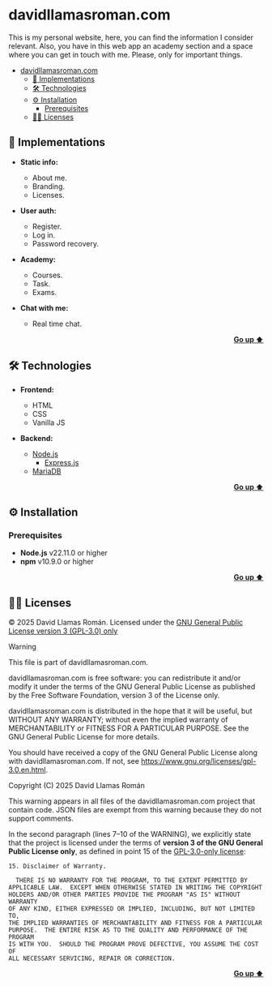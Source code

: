 <!--
 * This file is part of davidllamasroman.com.
 *
 * davidllamasroman.com is free software: you can redistribute it and/or modify
 * it under the terms of the GNU General Public License as published by
 * the Free Software Foundation, version 3 of the License only.
 *
 * davidllamasroman.com is distributed in the hope that it will be useful,
 * but WITHOUT ANY WARRANTY; without even the implied warranty of
 * MERCHANTABILITY or FITNESS FOR A PARTICULAR PURPOSE. See the
 * GNU General Public License for more details.
 *
 * You should have received a copy of the GNU General Public License
 * along with davidllamasroman.com. If not, see <https://www.gnu.org/licenses/gpl-3.0.en.html>.
 *
 * Copyright (C) 2025 David Llamas Román
-->

# davidllamasroman.com

This is my personal website, here, you can find the information I consider relevant. Also, you have in this web app an academy section and a space where you can get in touch with me. Please, only for important things.

- [davidllamasroman.com](#davidllamasromancom)
  - [📃 Implementations](#-implementations)
  - [🛠️ Technologies](#️-technologies)
  - [⚙️ Installation](#️-installation)
    - [Prerequisites](#prerequisites)
  - [👨‍⚖️ Licenses](#️-licenses)

## 📃 Implementations
- **Static info:**
  - About me.
  - Branding.
  - Licenses.

- **User auth:**
  - Register.
  - Log in.
  - Password recovery.

- **Academy:**
  - Courses.
  - Task.
  - Exams.

- **Chat with me:**
  - Real time chat.

<p align=right><a href="#davidllamasromancom"><strong>Go up ⬆</strong></a></p>

## 🛠️ Technologies
- **Frontend:**
  - HTML
  - CSS
  - Vanilla JS

- **Backend:**
  - [Node.js](https://nodejs.org/)
    - [Express.js](https://expressjs.com/)
  - [MariaDB](https://mariadb.org/)

<p align=right><a href="#davidllamasromancom"><strong>Go up ⬆</strong></a></p>

## ⚙️ Installation
### Prerequisites
- **Node.js** v22.11.0 or higher
- **npm** v10.9.0 or higher

<p align=right><a href="#davidllamasromancom"><strong>Go up ⬆</strong></a></p>

## 👨‍⚖️ Licenses
&copy; 2025 David Llamas Román. Licensed under the [GNU General Public License version 3 (GPL-3.0) only](https://www.gnu.org/licenses/gpl-3.0.en.html)

> [!WARNING]
> This file is part of davidllamasroman.com.
>
> davidllamasroman.com is free software: you can redistribute it and/or modify
> it under the terms of the GNU General Public License as published by
> the Free Software Foundation, version 3 of the License only.
>
> davidllamasroman.com is distributed in the hope that it will be useful,
> but WITHOUT ANY WARRANTY; without even the implied warranty of
> MERCHANTABILITY or FITNESS FOR A PARTICULAR PURPOSE. See the
> GNU General Public License for more details.
>
> You should have received a copy of the GNU General Public License
> along with davidllamasroman.com. If not, see <https://www.gnu.org/licenses/gpl-3.0.en.html>.
>
> Copyright (C) 2025 David Llamas Román

This warning appears in all files of the davidllamasroman.com project that contain code. JSON files are exempt from this warning because they do not support comments.

In the second paragraph (lines 7–10 of the WARNING), we explicitly state that the project is licensed under the terms of **version 3 of the GNU General Public License only**, as defined in point 15 of the [GPL-3.0-only license](./LICENSE):
```
15. Disclaimer of Warranty.

  THERE IS NO WARRANTY FOR THE PROGRAM, TO THE EXTENT PERMITTED BY
APPLICABLE LAW.  EXCEPT WHEN OTHERWISE STATED IN WRITING THE COPYRIGHT
HOLDERS AND/OR OTHER PARTIES PROVIDE THE PROGRAM "AS IS" WITHOUT WARRANTY
OF ANY KIND, EITHER EXPRESSED OR IMPLIED, INCLUDING, BUT NOT LIMITED TO,
THE IMPLIED WARRANTIES OF MERCHANTABILITY AND FITNESS FOR A PARTICULAR
PURPOSE.  THE ENTIRE RISK AS TO THE QUALITY AND PERFORMANCE OF THE PROGRAM
IS WITH YOU.  SHOULD THE PROGRAM PROVE DEFECTIVE, YOU ASSUME THE COST OF
ALL NECESSARY SERVICING, REPAIR OR CORRECTION.
```

<p align=right><a href="#davidllamasromancom"><strong>Go up ⬆</strong></a></p>